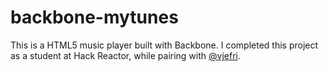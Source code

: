 # backbone-mytunes

This is a HTML5 music player built with Backbone.  I completed this project as a student at Hack Reactor, while pairing with [@vjefri](https://github.com/vjefri).
